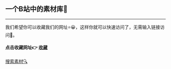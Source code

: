 ## 一个B站中的素材库🌝
______
我们希望你可以收藏我们的网址⭐😀，这样你就可以快速访问了，无需输入链接访问🌝。

#### 点击收藏网址👉 <a href="javascript:void(0);" onClick="window.external.AddFavorite(document.location.href,document.title)">收藏</a>


[搜索素材🔍](/search.html)
